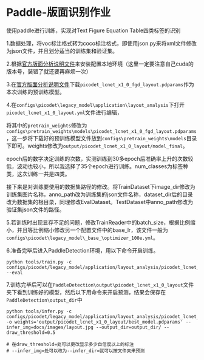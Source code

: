 # Paddle-版面识别作业
使用paddle进行训练，实现对Text Figure Equation Table四类标签的识别


1.数据处理，将voc标注格式转为coco标注格式，即使用json.py来将xml文件修改为json文件，并且划分适当的训练集和验证集。

2.根据[官方版面分析说明文件](https://github.com/PaddlePaddle/PaddleOCR/blob/release/2.6/ppstructure/layout/README_ch.md)来安装配置本地环境（这里一定要注意自己cuda的版本号，装错了就还要再麻烦一次）

3.在[官方版面分析说明文件](https://github.com/PaddlePaddle/PaddleOCR/blob/release/2.6/ppstructure/docs/models_list.md)下载`picodet_lcnet_x1_0_fgd_layout.pdparams`作为本次训练的预训练模型。

4.在`configs\picodet\legacy_model\application\layout_analysis`下打开`picodet_lcnet_x1_0_layout.yml`文件进行编辑，

将其中的`pretrain_weights`修改为`configs\pretrain_weights\models\picodet_lcnet_x1_0_fgd_layout.pdparams`，这一步将下载好的预训练模型文件放到`configs\pretrain_weights\models`目录下即可。weights修改为`output/picodet_lcnet_x1_0_layout/model_final`。

epoch后的数字决定训练的次数，实测训练到30多epoch后准确率上升的次数较低，波动也较小，所以我选择了35个epoch进行训练。num_classes为标签种类，这次训练一共是四类。

接下来是对训练要使用的数据集路径的修改。将TrainDataset下image_dir修改为训练集图片名称，anno_path改为训练集的json文件名称，dataset_dir后的目录改为数据集的根目录，同理修改EvalDataset。TestDataset中anno_path修改为验证集json文件的路径。

5.若训练时出现显存不足的问题，修改TrainReader中的batch_size，根据比例缩小，并且等比例缩小修改另一个配置文件中的base_lr，该文件一般为`configs\picodet\legacy_model\_base_\optimizer_100e.yml`。

6.准备完毕后进入PaddleDetection环境，用以下命令开启训练。
```
python tools/train.py -c configs/picodet/legacy_model/application/layout_analysis/picodet_lcnet_x1_0_layout.yml  --eval
```


7.训练完毕后可以在`PaddleDetection\output\picodet_lcnet_x1_0_layout`文件夹下看到训练好的模型，然后以下用命令来开启预测，结果会保存在`PaddleDetection\output_dir`中
```
python tools/infer.py -c configs/picodet/legacy_model/application/layout_analysis/picodet_lcnet_x1_0_layout.yml -o weights='output/picodet_lcnet_x1_0_layout/best_model.pdparams' --infer_img=docs/images/layout.jpg --output_dir=output_dir/ --draw_threshold=0.5

# 在draw_threshold=处可以更改显示多少自信度以上的标注
# --infer_img=处可以改为--infer_dir=就可以按文件夹来预测

```

